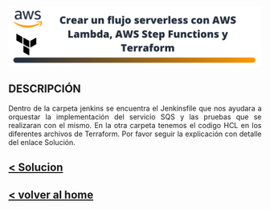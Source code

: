 ![head-image](../images/banner-serverless-basic.png)
## DESCRIPCIÓN
<p style="text-align:justify">
Dentro de la carpeta jenkins se encuentra el Jenkinsfile que nos ayudara a orquestar la implementación del servicio SQS y las pruebas que se realizaran con el mismo. En la otra carpeta tenemos el codigo HCL en los diferentes archivos de Terraform. Por favor seguir la explicación con detalle del enlace Solución.
</p>

## <b>[< Solucion](https://www.linkedin.com/pulse/solutions-arch-associate-hands-on-john-ramirez/?trackingId=7SXuWoa0LokVUWC2Rv2yKQ%3D%3D)</b>
## <b>[< volver al home](https://github.com/DatamadnessDevOps/aws-solutions-architect-associate-labs-)</b>